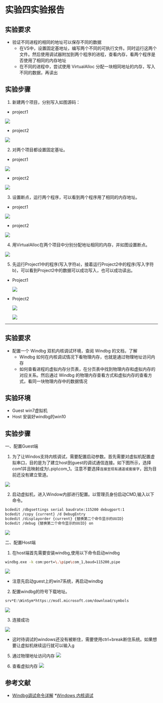 # 实验四实验报告

## 实验要求

* 验证不同进程的相同的地址可以保存不同的数据
  * 在VS中，设置固定基地址，编写两个不同的可执行文件。同时运行这两个文件。然后使用调试器附加到两个程序的进程，查看内存，看两个程序是否使用了相同的内存地址
  * 在不同的进程中，尝试使用 VirtualAlloc 分配一块相同地址的内存，写入不同的数据，再读出

## 实验步骤

1. 新建两个项目，分别写入如图源码：

 * project1

 ![ ](images/project1程序.png)

 * project2

 ![ ](images/project2程序.png)

2. 对两个项目都设置固定基址。

* project1

 ![ ](images/project1基址.png)

 * project2

 ![ ](images/project2基址.png)

 3. 设置断点，运行两个程序，可以看到两个程序用了相同的内存地址。
 * project1

 ![ ](images/project1内存.png)

 * project2

 ![ ](images/project2内存.png)

 4. 用VirtualAlloc在两个项目中分别分配地址相同的内存，并如图设置断点。

 ![ ](images/VirtualAlloc代码.png)

 5. 先运行Project1中的程序(写入字符a)，接着运行Project2中的程序(写入字符b)，可以看到Project2中的数据可以成功写入，也可以成功读出。

* Project1

    ![ ](images/a写入.png)

* Project2

    ![ ](images/b写入.png)

    ![ ](images/成功读出.png)

---
## 实验要求

* 配置一个 Windbg 双机内核调试环境，查阅 Windbg 的文档，了解
  * Windbg 如何在内核调试情况下看物理内存，也就是通过物理地址访问内存
  * 如何查看进程的虚拟内存分页表，在分页表中找到物理内存和虚拟内存的对应关系。然后通过 Windbg 的物理内存查看方式和虚拟内存的查看方式，看同一块物理内存中的数据情况

## 实验环境

* Guest win7虚拟机
* Host 安装好windbg的win10

## 实验步骤

一、配置Guest端
1. 为了让Windos支持内核调试，需要配置启动参数。首先需要对虚拟机配置虚拟串口，目的是为了建立host到guest的调试通信连接。如下图所示，选择com1并且映射成为\\.pip\com_1。注意不要选择```连接至现有通道或套接字```，因为目前还没有建立管道。

![ ](images/串口.png)

2. 启动虚拟机，进入Window内部进行配置。以管理员身份启动CMD,输入以下命令。

```bash
bcdedit /dbgsettings serial baudrate:115200 debugport:1
bcdedit /copy {current} /d DebugEntry
bcdedit /displayorder {current} {替换第二个命令显示的UUID}
bcdedit /debug {替换第二个命令显示的UUID} on
```
![ ](images/配置guest.png)

二、配置Host端

1. 在host端首先需要安装windbg,使用以下命令启动windbg
```bash
windbg.exe -k com:port=\.\pipe\com_1,baud=115200,pipe
```

![ ](images/启动windbg.png)

* 注意先启动guest上的win7系统，再启动windbg

2. 配置windbg的符号下载地址。
```bash
srv*E:\WinSym*https://msdl.microsoft.com/download/symbols
```

![ ](images/符号下载.png)

3. 连接成功

![ ](images/连接成功.png)

  * 这时待调试的windows还没有被断住，需要使用ctrl+break断住系统。如果想要让虚拟机继续运行就可以输入g

5. 通过物理地址访问内存
![ ](images/物理地址读内存.png)

6. 查看虚拟内存
![ ](images/虚拟内存.png)

## 参考文献

* [Windbg调试命令详解](yiiyee.cn/blog/2013/08/23/windbg/
)
*[Windows 内核调试](https://zhuanlan.zhihu.com/p/47771088)